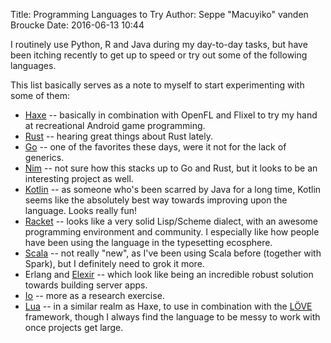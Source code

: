 Title: Programming Languages to Try
Author: Seppe "Macuyiko" vanden Broucke
Date: 2016-06-13 10:44

I routinely use Python, R and Java during my day-to-day tasks, but have been itching recently to get up to speed or try out some of the following languages.

This list basically serves as a note to myself to start experimenting with some of them:

- [Haxe](http://haxe.org/) -- basically in combination with OpenFL and Flixel to try my hand at recreational Android game programming.
- [Rust](https://www.rust-lang.org/) -- hearing great things about Rust lately.
- [Go](https://golang.org/) -- one of the favorites these days, were it not for the lack of generics.
- [Nim](http://nim-lang.org/) -- not sure how this stacks up to Go and Rust, but it looks to be an interesting project as well.
- [Kotlin](https://kotlinlang.org/) -- as someone who's been scarred by Java for a long time, Kotlin seems like the absolutely best way towards improving upon the language. Looks really fun!
- [Racket](https://racket-lang.org/) -- looks like a very solid Lisp/Scheme dialect, with an awesome programming environment and community. I especially like how people have been using the language in the typesetting ecosphere.
- [Scala](http://www.scala-lang.org/) -- not really "new", as I've been using Scala before (together with Spark), but I definitely need to grok it more.
- Erlang and [Elexir](http://elixir-lang.org/) -- which look like being an incredible robust solution towards building server apps.
- [Io](http://iolanguage.org/) -- more as a research exercise.
- [Lua](https://www.lua.org/) -- in a similar realm as Haxe, to use in combination with the [LÖVE](https://love2d.org/) framework, though I always find the language to be messy to work with once projects get large.


